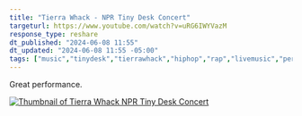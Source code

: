```yaml
---
title: "Tierra Whack - NPR Tiny Desk Concert"
targeturl: https://www.youtube.com/watch?v=uRG6IWYVazM
response_type: reshare
dt_published: "2024-06-08 11:55"
dt_updated: "2024-06-08 11:55 -05:00"
tags: ["music","tinydesk","tierrawhack","hiphop","rap","livemusic","performance","npr"]
---
```


Great performance. 

[![Thumbnail of Tierra Whack NPR Tiny Desk Concert](http://img.youtube.com/vi/uRG6IWYVazM/0.jpg)](https://www.youtube.com/watch?v=uRG6IWYVazM "Thumbnail of Tierra Whack NPR Tiny Desk Concert")